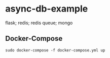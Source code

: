 # async-db-example
flask; redis; redis queue; mongo

## Docker-Compose
```
sudo docker-compose -f docker-compose.yml up
```
